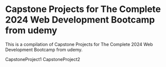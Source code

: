 # Capstone Projects for The Complete 2024 Web Development Bootcamp from udemy
This is a compilation of Capstone Projects for The Complete 2024 Web Development Bootcamp from udemy. 

CapstoneProject1 
CapstoneProject2
